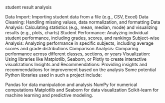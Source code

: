 student result analysis

Data Import: Importing student data from a file (e.g., CSV, Excel)
Data Cleaning: Handling missing values, data normalization, and formatting
Data Analysis: Calculating statistics (e.g., mean, median, mode) and visualizing results (e.g., plots, charts)
Student Performance: Analyzing individual student performance, including grades, scores, and rankings
Subject-wise Analysis: Analyzing performance in specific subjects, including average scores and grade distributions
Comparison Analysis: Comparing performance across different classes, sections, or years
Visualization: Using libraries like Matplotlib, Seaborn, or Plotly to create interactive visualizations
Insights and Recommendations: Providing insights and recommendations for improvement based on the analysis
Some potential Python libraries used in such a project include:

Pandas for data manipulation and analysis
NumPy for numerical computations
Matplotlib and Seaborn for data visualization
Scikit-learn for machine learning and predictive modeling.
